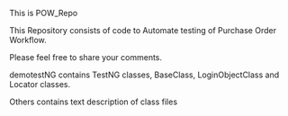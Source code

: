 This is POW_Repo

This Repository consists of code to Automate testing of Purchase Order Workflow.

Please feel free to share your comments.

demotestNG contains TestNG classes, BaseClass, LoginObjectClass and Locator classes.

Others contains text description of class files
